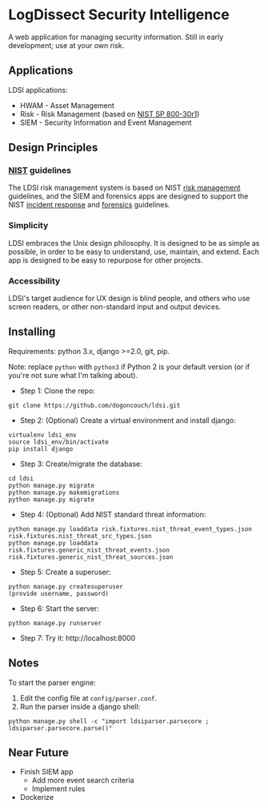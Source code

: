 # LogDissect Security Intelligence
A web application for managing security information. Still in early development; use at your own risk.

## Applications
LDSI applications:
- HWAM - Asset Management
- Risk - Risk Management (based on [NIST SP 800-30r1](https://csrc.nist.gov/publications/detail/sp/800-30/rev-1/final))
- SIEM - Security Information and Event Management

## Design Principles
### [NIST](https://www.nist.gov/) guidelines
The LDSI risk management system is based on NIST [risk management](https://csrc.nist.gov/publications/detail/sp/800-30/rev-1/final) guidelines, and the SIEM and forensics apps are designed to support the NIST [incident response](https://csrc.nist.gov/publications/detail/sp/800-61/rev-2/final) and [forensics](https://csrc.nist.gov/publications/detail/sp/800-86/final) guidelines.

### Simplicity
LDSI embraces the Unix design philosophy. It is designed to be as simple as possible, in order to be easy to understand, use, maintain, and extend. Each app is designed to be easy to repurpose for other projects.

### Accessibility
LDSI's target audience for UX design is blind people, and others who use screen readers, or other non-standard input and output devices.

## Installing
Requirements: python 3.x, django >=2.0, git, pip.

Note: replace `python` with `python3` if Python 2 is your default version (or if you're not sure what I'm talking about).

- Step 1: Clone the repo:
```
git clone https://github.com/dogoncouch/ldsi.git
```

- Step 2: (Optional) Create a virtual environment and install django:
```
virtualenv ldsi_env
source ldsi_env/bin/activate
pip install django
```

- Step 3: Create/migrate the database:
```
cd ldsi
python manage.py migrate
python manage.py makemigrations
python manage.py migrate
```

- Step 4: (Optional) Add NIST standard threat information:
```
python manage.py loaddata risk.fixtures.nist_threat_event_types.json risk.fixtures.nist_threat_src_types.json
python manage.py loaddata risk.fixtures.generic_nist_threat_events.json risk.fixtures.generic_nist_threat_sources.json
```

- Step 5: Create a superuser:
```
python manage.py createsuperuser
(provide username, password)
```

- Step 6: Start the server:
```
python manage.py runserver
```

- Step 7: Try it: http://localhost:8000

## Notes
To start the parser engine:

1. Edit the config file at `config/parser.conf`.
2. Run the parser inside a django shell:
```
python manage.py shell -c "import ldsiparser.parsecore ; ldsiparser.parsecore.parse()"
```

## Near Future

- Finish SIEM app
    - Add more event search criteria
    - Implement rules
- Dockerize
